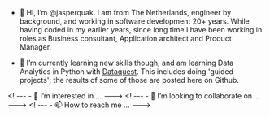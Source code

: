 - 👋 Hi, I’m @jasperquak. I am from The Netherlands, engineer by background, and working in software development 20+ years. While having coded in my earlier years, since long time I have been working in roles as Business consultant, Application architect and Product Manager.


- 🌱 I’m currently learning new skills though, and am learning Data Analytics in Python with [Dataquest](https://www.dataquest.io/). This includes doing 'guided projects'; the results of some of those are posted here on Github.

<! --- - 👀 I’m interested in ... --->
<! --- - 💞️ I’m looking to collaborate on ... --->
<! --- - 📫 How to reach me ... --->



<!---
jasperquak/jasperquak is a ✨ special ✨ repository because its `README.md` (this file) appears on your GitHub profile.
You can click the Preview link to take a look at your changes.
--->
